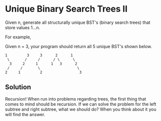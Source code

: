 # Unique Binary Search Trees II

Given n, generate all structurally unique BST's (binary search trees) that store values 1...n.

For example,

Given n = 3, your program should return all 5 unique BST's shown below.

    1         3     3      2      1
     \       /     /      / \      \
      3     2     1      1   3      2
     /     /       \                 \
    2     1         2                 3

## Solution

Recursion! When run into problems regarding trees, the first thing that
comes to mind should be recursion. If we can solve the problem for the
left subtree and right subtree, what we should do? When you think about
it you will find the answer.
